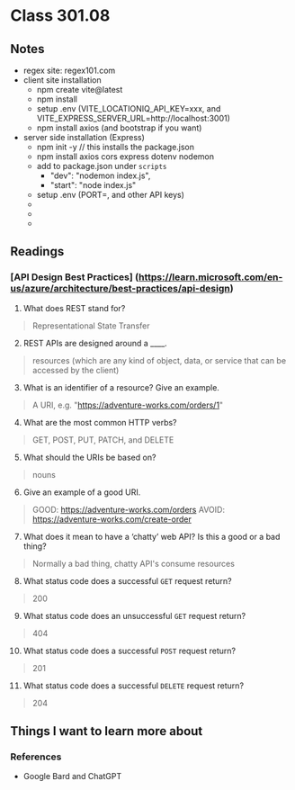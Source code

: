 # Class 301.08

## Notes

- regex site: regex101.com
- client site installation
  - npm create vite@latest
  - npm install
  - setup .env (VITE_LOCATIONIQ_API_KEY=xxx, and VITE_EXPRESS_SERVER_URL=http://localhost:3001)
  - npm install axios (and bootstrap if you want)
- server side installation (Express)
  - npm init -y // this installs the package.json
  - npm install axios cors express dotenv nodemon
  - add to package.json under `scripts`
    - "dev": "nodemon index.js",
    - "start": "node index.js"
  - setup .env (PORT=, and other API keys)
  - 
  - 
  - 

## Readings

### [API Design Best Practices] (https://learn.microsoft.com/en-us/azure/architecture/best-practices/api-design)
1. What does REST stand for?
> Representational State Transfer

2. REST APIs are designed around a ____.
> resources (which are any kind of object, data, or service that can be accessed by the client)

3. What is an identifier of a resource? Give an example.
> A URI, e.g. "https://adventure-works.com/orders/1"

4. What are the most common HTTP verbs?
> GET, POST, PUT, PATCH, and DELETE

5. What should the URIs be based on?
> nouns

6. Give an example of a good URI.
> GOOD: https://adventure-works.com/orders
> AVOID: https://adventure-works.com/create-order 

7. What does it mean to have a ‘chatty’ web API? Is this a good or a bad thing?
> Normally a bad thing, chatty API's consume resources

8. What status code does a successful `GET` request return?
> 200

9. What status code does an unsuccessful `GET` request return?
> 404

10. What status code does a successful `POST` request return?
> 201

11. What status code does a successful `DELETE` request return?
> 204


## Things I want to learn more about

### References
- Google Bard and ChatGPT
